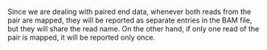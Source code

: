 Since we are dealing with paired end data, whenever both reads from the pair are mapped, they will be reported as separate entries in the BAM file, but they will share the read name. 
On the other hand, if only one read of the pair is mapped, it will be reported only once.
